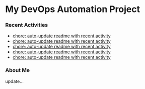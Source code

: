 # My DevOps Automation Project

### Recent Activities
<!-- activity:START -->
- [chore: auto-update readme with recent activity](https://github.com/kaigiii/mybowling-app/commit/8740685bd0cc88a4a65f108cf079752d6f0f30b8)
- [chore: auto-update readme with recent activity](https://github.com/kaigiii/mybowling-app/commit/34d8ea4e97ec3a1a80de31cae2591776a6aa7002)
- [chore: auto-update readme with recent activity](https://github.com/kaigiii/mybowling-app/commit/53303e778c26581d209ec8f926fe8287221139a7)
- [chore: auto-update readme with recent activity](https://github.com/kaigiii/mybowling-app/commit/404802cd9a39ebefed1dce934ddb0eac5fc412e9)
- [chore: auto-update readme with recent activity](https://github.com/kaigiii/mybowling-app/commit/cd0c10613c332499dfd73094c2c9d7d24997d023)
<!-- activity:END -->

### About Me
<!-- MYLINKS:START -->
<!-- MYLINKS:END -->

update...
